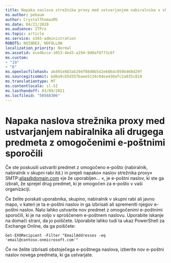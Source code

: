 ```yaml
---
title: Napaka naslova strežnika proxy med ustvarjanjem nabiralnika v skupni rabi
ms.author: pebaum
author: CrystalThomasMS
ms.date: 04/21/2020
ms.audience: ITPro
ms.topic: article
ms.service: o365-administration
ROBOTS: NOINDEX, NOFOLLOW
localization_priority: Normal
ms.assetid: ece4bcce-1053-4ed3-a194-9d0af8f73c6f
ms.custom:
- "19"
- "6"
ms.openlocfilehash: ab491e883ab294f08d0b5d2e686dc059b468d29f
ms.sourcegitcommit: bd6a9cb5d357baee5134c0dea430afc2a035c810
ms.translationtype: MT
ms.contentlocale: sl-SI
ms.lasthandoff: 03/09/2021
ms.locfileid: "50568306"
---
```

# <a name="proxy-address-error-while-creating-a-mailbox-or-other-email-enabled-object"></a>Napaka naslova strežnika proxy med ustvarjanjem nabiralnika ali drugega predmeta z omogočenimi e-poštnimi sporočili

Če ste poskusili ustvariti predmet z omogočeno e-pošto (nabiralnik, nabiralnik v skupni rabi itd.) in prejeli napako» naslov strežnika proxy» SMTP:alias@domain.com «je že uporabljen... «, je e-poštni naslov, ki ste ga izbrali, že sprejel drug predmet, ki je omogočen za e-pošto v vaši organizaciji.
  
Če želite poiskati uporabnika, skupino, nabiralnik v skupni rabi ali javno mapo, v kateri je ta e-poštni naslov in ga izbrisati ali spremeniti njegov e-poštni naslov. Nato lahko ustvarite nov predmet z omogočenimi e-poštnimi sporočili, ki je na voljo v sproščenem e-poštnem naslovu. Uporabite iskanje na domači strani, da jo poiščete. Uporabite lahko tudi ta ukaz PowerShell za Exchange Online, da ga poiščete:

`
    Get-EXORecipient -Filter "EmailAddresses -eq 'email@contoso.onmicrosoft.com'"
`
  
Če ne želite izbrisati obstoječega e-poštnega naslova, izberite nov e-poštni naslov novega predmeta, ki ga ustvarjate.
  